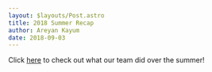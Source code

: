 ```yaml
---
layout: $layouts/Post.astro
title: 2018 Summer Recap
author: Areyan Kayum
date: 2018-09-03
---
```


Click [here](https://stuypulse.nyc3.cdn.digitaloceanspaces.com/site%2Fpdf%2Fold_pdfs%2F2018_summer.pdf) to check out what our team did over the summer!
